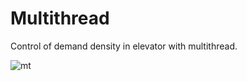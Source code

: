# Multithread
Control of demand density in elevator with multithread.

![mt](https://user-images.githubusercontent.com/68162930/109750030-bee35580-7bec-11eb-9fca-9568a62d16ae.png)
